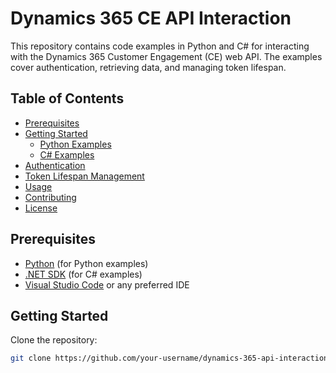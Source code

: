 # Dynamics 365 CE API Interaction

This repository contains code examples in Python and C# for interacting with the Dynamics 365 Customer Engagement (CE) web API. The examples cover authentication, retrieving data, and managing token lifespan.

## Table of Contents

- [Prerequisites](#prerequisites)
- [Getting Started](#getting-started)
  - [Python Examples](#python-examples)
  - [C# Examples](#c-examples)
- [Authentication](#authentication)
- [Token Lifespan Management](#token-lifespan-management)
- [Usage](#usage)
- [Contributing](#contributing)
- [License](#license)

## Prerequisites

- [Python](https://www.python.org/) (for Python examples)
- [.NET SDK](https://dotnet.microsoft.com/download) (for C# examples)
- [Visual Studio Code](https://code.visualstudio.com/) or any preferred IDE

## Getting Started

Clone the repository:

```bash
git clone https://github.com/your-username/dynamics-365-api-interaction.git
